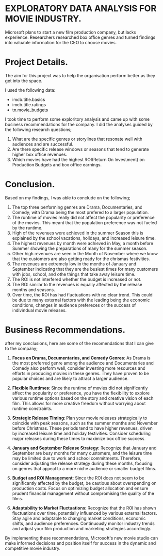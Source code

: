 # EXPLORATORY DATA ANALYSIS FOR MOVIE INDUSTRY.
Microsoft plans to start a new film production company, but lacks experience. Researchers researched box office genres and turned findings into valuable information for the CEO to choose movies.

# Project Details.
The aim for this project was to help the organisation perform better as they get into the space. 

I used the following data:
* imdb.title.basics
* imdb.title.ratings
* tn.movie_budgets

I took time to perform some exploritory analysis and came up with some business recommendations for the company. 
I did the analyses guided by the following research questions;
1. What are the specific genres or storylines that resonate well with audiences and are successful.
2. Are there specific release windows or seasons that tend to generate higher box office revenues.
3. Which movies have had the highest ROI(Return On Investment) on Production Budgets and box office earnings.

# Conclusion.
Based on my findings, I was able to conclude on the following;
1. The top three performing genres are Drama, Documentaries, and Comedy; with Drama being the most prefered to a larger population.
2. The runtime of movies really did not affect the popularity or preference of the movies. This meant that the population preference was not fueled by the runtime.
3. High of the revenues were achieved in the summer Season this is explained by the school vacations, holidays, and increased leisure time.
4. The highest revenues by month were achieved in May, a month before Summer showing the preparations of many for the summer season.
5. Other high revenues are seen in the Month of November where we know that the customers are also getting ready for the chrismas festivities. 
6. The revenues are extremely low in the months of January and September indicating that they are the busiest times for many customers with jobs, school, and othe things that take away leisure time.
7. The ROI is not interfered whether the budget is increased or not. 
8. The ROI similar to the revenues is equally affected by the release months and seasons.
9. Over time, the ROI has had fluctuations with no clear trend. This could be due to many external factors with the leading being the economic conditions, changes in audience prefereces or the success of indivindual movie releases.

# Business Recommendations.
after my conclusions, here are some of the recomendations that I can give to the company;

1. **Focus on Drama, Documentaries, and Comedy Genres**: As Drama is the most preferred genre among the audience and Documentaries and Comedy also perform well, consider investing more resources and efforts in producing movies in these genres. They have proven to be popular choices and are likely to attract a larger audience.

2. **Flexible Runtimes**: Since the runtime of movies did not significantly affect the popularity or preference, you have the flexibility to explore various runtime options based on the story and creative vision of each film. This allows for more creative freedom without worrying about runtime constraints.

3. **Strategic Release Timing**: Plan your movie releases strategically to coincide with peak seasons, such as the summer months and November before Christmas. These periods tend to have higher revenues, driven by increased leisure time and holiday festivities. Consider scheduling major releases during these times to maximize box office success.

4. **January and September Release Strategy**: Recognize that January and September are busy months for many customers, and the leisure time may be limited due to work and school commitments. Therefore, consider adjusting the release strategy during these months, focusing on genres that appeal to a more niche audience or smaller budget films.

5. **Budget and ROI Management**: Since the ROI does not seem to be significantly affected by the budget, be cautious about overspending on production costs. Focus on optimizing budget allocation and ensure prudent financial management without compromising the quality of the films.

6. **Adaptability to Market Fluctuations**: Recognize that the ROI has shown fluctuations over time, potentially influenced by various external factors. Stay agile and adaptable to changing market conditions, economic shifts, and audience preferences. Continuously monitor industry trends and adjust your film production and marketing strategies accordingly.


By implementing these recommendations, Microsoft's new movie studio can make informed decisions and position itself for success in the dynamic and competitive movie industry.